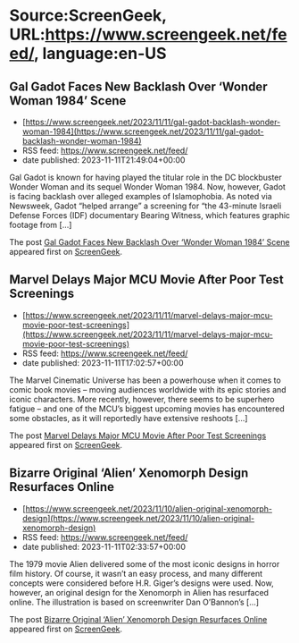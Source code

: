 # Source:ScreenGeek, URL:https://www.screengeek.net/feed/, language:en-US

## Gal Gadot Faces New Backlash Over ‘Wonder Woman 1984’ Scene
 - [https://www.screengeek.net/2023/11/11/gal-gadot-backlash-wonder-woman-1984](https://www.screengeek.net/2023/11/11/gal-gadot-backlash-wonder-woman-1984)
 - RSS feed: https://www.screengeek.net/feed/
 - date published: 2023-11-11T21:49:04+00:00

<p>Gal Gadot is known for having played the titular role in the DC blockbuster Wonder Woman and its sequel Wonder Woman 1984. Now, however, Gadot is facing backlash over alleged examples of Islamophobia. As noted via Newsweek, Gadot &#8220;helped arrange&#8221; a screening for &#8220;the 43-minute Israeli Defense Forces (IDF) documentary Bearing Witness, which features graphic footage from [...]</p>
<p>The post <a href="https://www.screengeek.net/2023/11/11/gal-gadot-backlash-wonder-woman-1984/">Gal Gadot Faces New Backlash Over &#8216;Wonder Woman 1984&#8217; Scene</a> appeared first on <a href="https://www.screengeek.net">ScreenGeek</a>.</p>

## Marvel Delays Major MCU Movie After Poor Test Screenings
 - [https://www.screengeek.net/2023/11/11/marvel-delays-major-mcu-movie-poor-test-screenings](https://www.screengeek.net/2023/11/11/marvel-delays-major-mcu-movie-poor-test-screenings)
 - RSS feed: https://www.screengeek.net/feed/
 - date published: 2023-11-11T17:02:57+00:00

<p>The Marvel Cinematic Universe has been a powerhouse when it comes to comic book movies &#8211; moving audiences worldwide with its epic stories and iconic characters. More recently, however, there seems to be superhero fatigue &#8211; and one of the MCU&#8217;s biggest upcoming movies has encountered some obstacles, as it will reportedly have extensive reshoots [...]</p>
<p>The post <a href="https://www.screengeek.net/2023/11/11/marvel-delays-major-mcu-movie-poor-test-screenings/">Marvel Delays Major MCU Movie After Poor Test Screenings</a> appeared first on <a href="https://www.screengeek.net">ScreenGeek</a>.</p>

## Bizarre Original ‘Alien’ Xenomorph Design Resurfaces Online
 - [https://www.screengeek.net/2023/11/10/alien-original-xenomorph-design](https://www.screengeek.net/2023/11/10/alien-original-xenomorph-design)
 - RSS feed: https://www.screengeek.net/feed/
 - date published: 2023-11-11T02:33:57+00:00

<p>The 1979 movie Alien delivered some of the most iconic designs in horror film history. Of course, it wasn&#8217;t an easy process, and many different concepts were considered before H.R. Giger&#8217;s designs were used. Now, however, an original design for the Xenomorph in Alien has resurfaced online. The illustration is based on screenwriter Dan O&#8217;Bannon&#8217;s [...]</p>
<p>The post <a href="https://www.screengeek.net/2023/11/10/alien-original-xenomorph-design/">Bizarre Original &#8216;Alien&#8217; Xenomorph Design Resurfaces Online</a> appeared first on <a href="https://www.screengeek.net">ScreenGeek</a>.</p>

